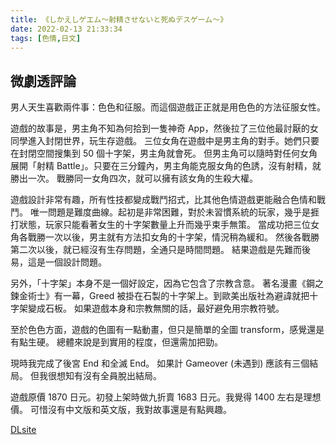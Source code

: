 ```yaml
---
title: 《しかえしゲエム～射精させないと死ぬデスゲーム～》
date: 2022-02-13 21:33:34
tags: [色情,日文]
---
```

## 微劇透評論

男人天生喜歡兩件事：色色和征服。而這個遊戲正正就是用色色的方法征服女性。

遊戲的故事是，男主角不知為何拾到一隻神奇 App，然後拉了三位他最討厭的女同學進入封閉世界，玩生存遊戲。
三位女角在遊戲中是男主角的對手。她們只要在封閉空間搜集到 50 個十字架，男主角就會死。
但男主角可以隨時對任何女角展開「射精 Battle」。只要在三分鐘內，男主角能克服女角的色誘，沒有射精，就勝出一次。
戰勝同一女角四次，就可以擁有該女角的生殺大權。

遊戲設計非常有趣，所有性技都變成戰鬥招式，比其他色情遊戲更能融合色情和戰鬥。
唯一問題是難度曲線。起初是非常困難，對於未習慣系統的玩家，幾乎是捱打狀態，玩家只能看著女生的十字架數量上升而幾乎束手無策。
當成功把三位女角各戰勝一次以後，男主就有方法扣女角的十字架，情況稍為緩和。
然後各戰勝第二次以後，就已經沒有生存問題，全通只是時間問題。
結果遊戲是先難而後易，這是一個設計問題。

另外，「十字架」本身不是一個好設定，因為它包含了宗教含意。
著名漫畫《鋼之鍊金術士》有一幕，Greed 被掛在石製的十字架上。到歐美出版社為避諱就把十字架變成石板。
如果遊戲本身和宗教無關的話，最好避免用宗教符號。

至於色色方面，遊戲的色圖有一點動畫，但只是簡單的全圖 transform，感覺還是有點生硬。
總體來說是到實用的程度，但還需加把勁。

現時我完成了後宮 End 和全滅 End。
如果計 Gameover (未遇到) 應該有三個結局。
但我很想知有沒有全員脫出結局。

遊戲原價 1870 日元。初發上架時做九折賣 1683 日元。我覺得 1400 左右是理想價。
可惜沒有中文版和英文版，我對故事還是有點興趣。

[DLsite](https://www.dlsite.com/maniax/work/=/product_id/RJ365062.html)
